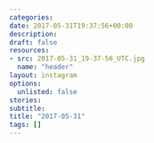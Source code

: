 ```yaml
---
categories:
date: 2017-05-31T19:37:56+00:00
description:
draft: false
resources:
- src: 2017-05-31_19-37-56_UTC.jpg
  name: "header"
layout: instagram
options:
  unlisted: false
stories:
subtitle:
title: "2017-05-31"
tags: []
---
```


 
